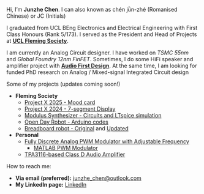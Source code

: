 Hi, I’m **Junzhe Chen**. I can also known as chén jǜn-zhé (Romanised Chinese) or JC (Initials)

I graduated from UCL BEng Electronics and Electrical Engineering with First Class Honours (Rank 5/173). I served as the President and Head of Projects at [**UCL Fleming Society**](https://github.com/Fleming-Society).

I am currently an Analog Circuit designer. I have worked on _TSMC 55nm_ and _Global Foundry 12nm FinFET_. Sometimes, I do some HiFi speaker and amplifier project with [**Audio First Design**](https://audiofirstdesigns.co.uk/). At the same time, I am looking for funded PhD research on Analog / Mixed-signal Integrated Circuit design

Some of my projects (updates coming soon!)
- **Fleming Society**
  - [Project X 2025 - Mood card](https://github.com/Fleming-Society/Mood-Credit-Card)  
  - [Project X 2024 - 7-segment Display](https://github.com/Fleming-Society/7-Segment-Display-Project)
  - [Modulus Synthesizer - Circuits and LTspice simulation](https://github.com/Fleming-Society/Modular-Synthesiser-PCB-Workshop)
  - [Open Day Robot - Arduino codes](https://github.com/Fleming-Society/Open-Day-Robots)
  - [Breadboard robot - Original](https://github.com/Junzhe-Chen/Two-wheels-breadboard-drone) and [Updated](https://github.com/Fleming-Society/Breadboard-Robot)
- **Personal**
  - [Fully Discrete Analog PWM Modulator with Adjustable Frequency](https://github.com/Junzhe-Chen/PWM-Modulator-Circuit)
    - [MATLAB PWM Modulator](https://github.com/Junzhe-Chen/PWM-modulator-demo)
  - [TPA3116-based Class D Audio Amplifier](https://oshwlab.com/jc040226/tpa3116-amplifier)

How to reach me:
- **Via email (preferred):** junzhe_chen@outlook.com
- **My LinkedIn page:** [LinkedIn](https://www.linkedin.com/in/junzhe-chen)
